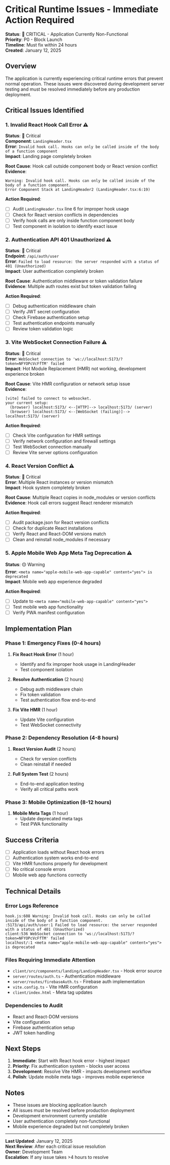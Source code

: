 # Critical Runtime Issues - Immediate Action Required

**Status**: 🔴 CRITICAL - Application Currently Non-Functional  
**Priority**: P0 - Block Launch  
**Timeline**: Must fix within 24 hours  
**Created**: January 12, 2025  

## Overview

The application is currently experiencing critical runtime errors that prevent normal operation. These issues were discovered during development server testing and must be resolved immediately before any production deployment.

## Critical Issues Identified

### 1. Invalid React Hook Call Error ⚠️
**Status**: 🔴 Critical  
**Component**: `LandingHeader.tsx`  
**Error**: `Invalid hook call. Hooks can only be called inside of the body of a function component`  
**Impact**: Landing page completely broken  

**Root Cause**: Hook call outside component body or React version conflict  
**Evidence**: 
```
Warning: Invalid hook call. Hooks can only be called inside of the body of a function component.
Error Component Stack at LandingHeader2 (LandingHeader.tsx:6:19)
```

**Action Required**:
- [ ] Audit `LandingHeader.tsx` line 6 for improper hook usage
- [ ] Check for React version conflicts in dependencies
- [ ] Verify hook calls are only inside function component body
- [ ] Test component in isolation to identify exact issue

### 2. Authentication API 401 Unauthorized ⚠️
**Status**: 🔴 Critical  
**Endpoint**: `/api/auth/user`  
**Error**: `Failed to load resource: the server responded with a status of 401 (Unauthorized)`  
**Impact**: User authentication completely broken  

**Root Cause**: Authentication middleware or token validation failure  
**Evidence**: Multiple auth routes exist but token validation failing  

**Action Required**:
- [ ] Debug authentication middleware chain
- [ ] Verify JWT secret configuration
- [ ] Check Firebase authentication setup
- [ ] Test authentication endpoints manually
- [ ] Review token validation logic

### 3. Vite WebSocket Connection Failure ⚠️
**Status**: 🔴 Critical  
**Error**: `WebSocket connection to 'ws://localhost:5173/?token=NFYOPcVcFfTM' failed`  
**Impact**: Hot Module Replacement (HMR) not working, development experience broken  

**Root Cause**: Vite HMR configuration or network setup issue  
**Evidence**: 
```
[vite] failed to connect to websocket.
your current setup:
  (browser) localhost:5173/ <--[HTTP]--> localhost:5173/ (server)
  (browser) localhost:5173/ <--[WebSocket (failing)]--> localhost:5173/ (server)
```

**Action Required**:
- [ ] Check Vite configuration for HMR settings
- [ ] Verify network configuration and firewall settings
- [ ] Test WebSocket connection manually
- [ ] Review Vite server options configuration

### 4. React Version Conflict ⚠️
**Status**: 🔴 Critical  
**Error**: Multiple React instances or version mismatch  
**Impact**: Hook system completely broken  

**Root Cause**: Multiple React copies in node_modules or version conflicts  
**Evidence**: Hook call errors suggest React renderer mismatch  

**Action Required**:
- [ ] Audit package.json for React version conflicts
- [ ] Check for duplicate React installations
- [ ] Verify React and React-DOM versions match
- [ ] Clean and reinstall node_modules if necessary

### 5. Apple Mobile Web App Meta Tag Deprecation ⚠️
**Status**: 🟡 Warning  
**Error**: `<meta name="apple-mobile-web-app-capable" content="yes"> is deprecated`  
**Impact**: Mobile web app experience degraded  

**Action Required**:
- [ ] Update to `<meta name="mobile-web-app-capable" content="yes">`
- [ ] Test mobile web app functionality
- [ ] Verify PWA manifest configuration

## Implementation Plan

### Phase 1: Emergency Fixes (0-4 hours)
1. **Fix React Hook Error** (1 hour)
   - Identify and fix improper hook usage in LandingHeader
   - Test component isolation

2. **Resolve Authentication** (2 hours)
   - Debug auth middleware chain
   - Fix token validation
   - Test authentication flow end-to-end

3. **Fix Vite HMR** (1 hour)
   - Update Vite configuration
   - Test WebSocket connectivity

### Phase 2: Dependency Resolution (4-8 hours)
1. **React Version Audit** (2 hours)
   - Check for version conflicts
   - Clean reinstall if needed

2. **Full System Test** (2 hours)
   - End-to-end application testing
   - Verify all critical paths work

### Phase 3: Mobile Optimization (8-12 hours)
1. **Mobile Meta Tags** (1 hour)
   - Update deprecated meta tags
   - Test PWA functionality

## Success Criteria

- [ ] Application loads without React hook errors
- [ ] Authentication system works end-to-end
- [ ] Vite HMR functions properly for development
- [ ] No critical console errors
- [ ] Mobile web app functions correctly

## Technical Details

### Error Logs Reference
```
hook.js:608 Warning: Invalid hook call. Hooks can only be called inside of the body of a function component.
:5173/api/auth/user:1 Failed to load resource: the server responded with a status of 401 (Unauthorized)
client:536 WebSocket connection to 'ws://localhost:5173/?token=NFYOPcVcFfTM' failed
localhost/:1 <meta name="apple-mobile-web-app-capable" content="yes"> is deprecated
```

### Files Requiring Immediate Attention
- `client/src/components/landing/LandingHeader.tsx` - Hook error source
- `server/routes/auth.ts` - Authentication middleware
- `server/routes/firebaseAuth.ts` - Firebase auth implementation
- `vite.config.ts` - Vite HMR configuration
- `client/index.html` - Meta tag updates

### Dependencies to Audit
- React and React-DOM versions
- Vite configuration
- Firebase authentication setup
- JWT token handling

## Next Steps

1. **Immediate**: Start with React hook error - highest impact
2. **Priority**: Fix authentication system - blocks user access
3. **Development**: Resolve Vite HMR - impacts development workflow
4. **Polish**: Update mobile meta tags - improves mobile experience

## Notes

- These issues are blocking application launch
- All issues must be resolved before production deployment
- Development environment currently unstable
- User authentication completely non-functional
- Mobile experience degraded but not completely broken

---

**Last Updated**: January 12, 2025  
**Next Review**: After each critical issue resolution  
**Owner**: Development Team  
**Escalation**: If any issue takes >4 hours to resolve 